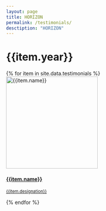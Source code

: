 ```yaml
---
layout: page
title: HORIZON
permalink: /testimonials/
desctiption: "HORIZON"
---
```


<div id="team" class="testimonials">
  <div class="testimonial-container">
    <div class="row">
      <div class="col-md-12">
      <h1>{{item.year}}</h1>
      </div>
    </div>
    <div class="row">
      {% for item in site.data.testimonials %}
      <div class="col-4">
        <div class="center">
          <div class="center">
          <a href="{{item.link}}">
            <img width="250" height="250" class="team-image rounded-circle" src="{{item.image | relative_url}}"
              alt="{{item.name}}">
            <h4 class="name font-weight-bold mb-2">{{item.name}}</h4>
            <p class="position"><small>{{item.designation}}</small></p>
            </a>
          </div>
        </div>
      </div>
      {% endfor %}
    </div>
  </div>
</div>
